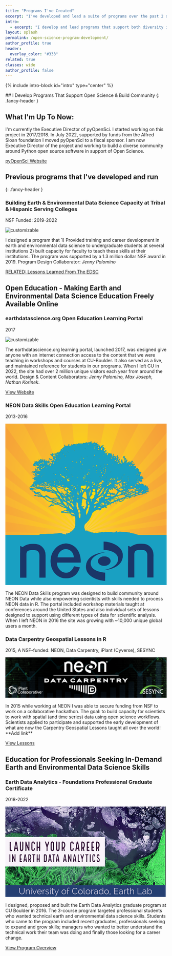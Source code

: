 ```yaml
---
title: "Programs I've Created"
excerpt: "I've developed and lead a suite of programs over the past 2 decades and learned a lot from each one. Here I share some intel on lessons learned."
intro:
  - excerpt: "I develop and lead programs that support both diversity in STEM and open science through community building, outreach and education."
layout: splash
permalink: /open-science-program-development/
author_profile: true
header:
  overlay_color: "#333"
related: true
classes: wide
author_profile: false
---
```


{% include intro-block id="intro" type="center" %}


<!-- TODO: I'd like for the intro to be wider and bugger font... 
more visually interesting 
TODO:
* I want all text left aligned. it's too hard to read otherwise
* find better images for each program
* The top intro is too small text and too narrow... make it more visually interesting...
* Do something with each section to make it a bit more visually interesting
* This is a lot of HTML. would a few little loops and a YAML file be easier to maintain??
* REmove dates from body since i added the launched icon!
* Make the launch text a bit lighter grey and smaller font size too
-->


<div class="body__content-block" markdown="1">
## I Develop Programs That Support Open Science & Build Community
{: .fancy-header }

## What I'm Up To Now: 

I'm currently the Executive Director of pyOpenSci. I started working on this project 
in 2017/2018. In July 2022, supported by funds from the Alfred Sloan foundation 
I moved pyOpenSci to a fiscal sponsor. I am now Executive Director of the project 
and working to build a diverse community around Python open source software in 
support of Open Science. 

<a href="https://www.pyopensci.org/blog/new-executive-director-leah-wasser">pyOpenSci Website <i class="fas fa-arrow-circle-right" aria-hidden="true"></i></a>

<!-- ADD BLOG -->
</div>



<div class="notice-white">
  <div class="body__content-block" markdown="1">

## Previous programs that I've developed and run
{: .fancy-header }
  <div class="feature__wrapper">
      <h3 class="archive__item-subsection">Building Earth & Environmental Data Science Capacity at Tribal & Hispanic Serving Colleges</h3>
              <p class="page__meta">
              <span class="page__meta-readtime">
              <i class="fas fa-rocket" aria-hidden="true"></i>
              NSF Funded: 2019-2022
              </span>
          </p>
      <div class="feature__item--left">
          <div class="archive__item">
              <div class="archive__item-teaser">
                  <img src="/images/women-coding-unsplash.jpg" alt="customizable">
              </div>
              <div class="archive__item-body">
                  <div class="archive__item-excerpt">
                      <p>I designed a program
                      that 1) Provided training and career development in earth and environmental
                      data science to undergraduate students at several institutions 2)
                      built capacity for faculty to teach these skills at their institutions.
                      The program was supported by a 1.3 million dollar NSF award in 2019. 
                      Program Design Collaborator: <i>Jenny Palomino</i>
                      </p>
                  </div>
                  <p><a href="/training-diverse-communities-earth-data-science-corps/" class="btn ">RELATED: Lessons Learned From The EDSC</a></p>
              </div>
          </div>
      </div>
  </div>
</div>
</div>


<div class="body__content-block" markdown="1">

<div class="feature__wrapper left-text">
    <h2 class="fancy-header">Open Education - Making Earth and Environmental
    Data Science Education Freely Available Online</h2>
    <div class="feature__item--right">
        <h3 class="archive__item-subsection">earthdatascience.org Open Education Learning Portal</h3>
        <p class="page__meta">
            <span class="page__meta-readtime">
            <i class="fas fa-rocket" aria-hidden="true"></i>
            2017
            </span>
        </p>
        <div class="archive__item">
            <div class="archive__item-teaser">
            <img src="/images/women-coding-unsplash.jpg" alt="customizable">
            </div>
            <div class="archive__item-body">
                <div class="archive__item-excerpt">
                <p>The earthdatascience.org learning portal, launched 2017, was designed give 
                anyone with an internet connection access to the content that we 
                were teaching in workshops and courses at CU-Boulder. It also 
                served as a live, and maintained reference for students in our 
                programs. When I left CU in 2022, the site had over 2 million 
                unique visitors each year from around the world. Design & Content
                Collaborators: <i>Jenny Palomino, Max Joseph, Nathan Korinek</i>.
                </p>
                </div>
                <p><a href="https://www.earthdatascience.org" class="btn ">View Website <i class="fas fa-arrow-circle-right" aria-hidden="true"></i></a></p>
            </div>
      </div>
    </div>
    <div class="feature__item--right left-text">
        <h3 class="archive__item-subsection">NEON Data Skills Open Education Learning Portal</h3>
        <p class="page__meta">
            <span class="page__meta-readtime">
            <i class="fas fa-rocket" aria-hidden="true"></i>
            2013-2016
            </span>
        </p>
        <div class="archive__item">
            <div class="archive__item-teaser">
            <img src="/images/neon-data-skills.png" alt="NEON Data Skills original branding colors and logo.">
            </div>
            <div class="archive__item-body ">
                <div class="archive__item-excerpt">
                <p>The NEON Data Skills program was designed to build community 
                around NEON Data while also empowering scientists with skills
                needed to process NEON data in R. The portal included workshop
                materials taught at conferences around the United States and also 
                individual sets of lessons designed to support using different 
                types of data for scientific analysis. When I left NEON in 2016
                the site was growing with ~10,000 unique global users a month.
                </p>
                </div>
            </div>
      </div>
    </div>
    <div class="feature__item--right">
    <h3 class="archive__item-subsection">Data Carpentry Geospatial Lessons in R</h3>
        <p class="page__meta">
            <span class="page__meta-readtime">
            <i class="fas fa-rocket" aria-hidden="true"></i>
            2015, A NSF-funded: NEON, Data Carpentry, iPlant (Cyverse), SESYNC
            </span>
        </p>
        <div class="archive__item">
            <div class="archive__item-teaser">
            <img src="/images/NEON-carpentry-hackathon-2015.png" alt="customizable">
            </div>
            <div class="archive__item-body">
                <div class="archive__item-excerpt">
                    <p>In 2015 while working at NEON I was able to secure funding from
                    NSF to work on a collaborative hackathon. The goal: to build capacity 
                    for scientists to work with spatial (and time series) data using 
                    open science workflows. Scientists applied to participate and 
                    supported the early development of what are now the Carpentry
                    Geospatial Lessons taught all over the world! **Add link** 
                    </p>
                </div>
                <p><a href="https://datacarpentry.org/geospatial-workshop/" class="btn ">View Lessons <i class="fas fa-arrow-circle-right" aria-hidden="true"></i></a></p>
            </div>
      </div>
    </div>
</div>
</div>


<div class="body__content-block" markdown="1">
<div class="feature__wrapper">
    <h2 class="fancy-header">Education for Professionals Seeking 
    In-Demand Earth and Environmental Data Science Skills</h2>
    <div class="feature__item--left">
        <h3 class="archive__item-subsection">Earth Data Analytics - Foundations Professional Graduate Certificate</h3>
        <p class="page__meta">
            <span class="page__meta-readtime">
            <i class="fas fa-rocket" aria-hidden="true"></i>
            2018-2022
            </span>
        </p>
        <div class="archive__item">
            <div class="archive__item-teaser">
                <img src="/images/earth-data-analytics-professional-certificate.png" alt="Earth Data Analytics professional certificate banner - launch your career. ">
            </div>
            <div class="archive__item-body">
                <div class="archive__item-excerpt">
                    <p>I designed, proposed and built the Earth Data Analytics 
                    graduate program at CU Boulder in 2016. The 3-course  
                    program <LINK TO COURSES> targeted professional students who wanted 
                    technical earth and environmental data science skills.
                    Students who 
                    came to the program included recent graduates, professionals seeking to 
                    expand and grow skills; managers who wanted to better understand the technical 
                    work their team was doing and finally those looking for a career change. 
                    </p>
                </div>
                <p><a href="https://earthlab.colorado.edu/earth-data-analytics-professional-graduate-certificate" class="btn ">View Program Overview <i class="fas fa-arrow-circle-right" aria-hidden="true"></i></a></p>
            </div>
        </div>
    </div>
</div>
</div>

<!-- POTENTIAL FUTURE TODO
Do i want to mention websites i've lead overhaul of
## NEON data portal Redesign????


### Earth Analytics Education Program, Earth Lab (CU Boulder)

<div class="notice" markdown="1">

<div class="feature__wrapper">
   {% for post in site.categories['earth-lab'] %}
    <div class="feature__item">
        <div class="archive__item">
            <div class="archive__item-body">
                <h3 class="archive__item-title">
                    <a href="{{ site.baseurl }}{{ post.url}}" rel="permalink">{{ post.title }}</a>
                </h3>
                <div class="archive__item-excerpt">
                <p>{{ post.excerpt | markdownify }}</p>
                </div>
            </div>
        </div>
   </div>
   {% endfor %}
</div>
</div>


### NEON Data Skills, (National Ecological Observatory Network (NEON)

<div class="notice" markdown="1">

<div class="feature__wrapper">
   {% for post in site.categories['neon-data-skills'] %}
    <div class="feature__item">
        <div class="archive__item">
            <div class="archive__item-body">
                <h3 class="archive__item-title">
                    <a href="{{ site.baseurl }}{{ post.url}}" rel="permalink">{{ post.title }}</a>
                </h3>
                <div class="archive__item-excerpt">
                <p>{{ post.excerpt | markdownify }}</p>
                </div>
            </div>
        </div>
   </div>
   {% endfor %}
</div>
</div>

-->
